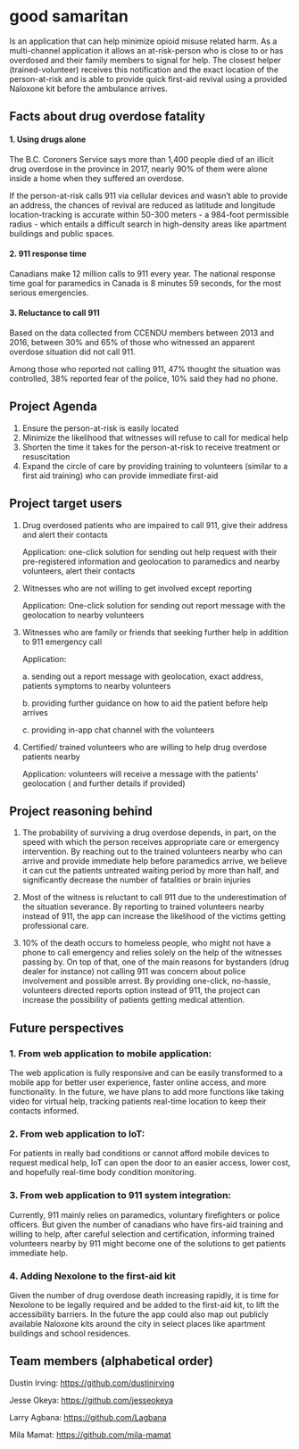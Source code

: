 # good samaritan
Is an application that can help minimize opioid misuse related harm. As a multi-channel application it allows an at-risk-person who is close to or has overdosed and their family members to signal for help. The closest helper (trained-volunteer) receives this notification and the exact location of the person-at-risk and is able to provide quick first-aid revival using a provided Naloxone kit before the ambulance arrives.


## Facts about drug overdose fatality

#### 1. Using drugs alone
The B.C. Coroners Service says more than 1,400 people died of an illicit drug overdose in the province in 2017, nearly 90% of them were alone inside a home when they suffered an overdose. 

If the person-at-risk calls 911 via cellular devices and wasn’t able to provide an address, the chances of revival are reduced as latitude and longitude location-tracking is accurate within 50-300 meters - a 984-foot permissible radius - which entails a difficult search in high-density areas like apartment buildings and public spaces.

#### 2. 911 response time 
Canadians make 12 million calls to 911 every year. The national response time goal for paramedics in Canada is 8 minutes 59 seconds, for the most serious emergencies. 

#### 3. Reluctance to call 911
Based on the data collected from CCENDU members between 2013 and 2016, between 30% and 65% of those who witnessed an apparent overdose situation did not call 911. 

Among those who reported not calling 911, 47% thought the situation was controlled, 38% reported fear of the police, 10% said they had no phone. 

## Project Agenda

1. Ensure the person-at-risk is easily located
2. Minimize the likelihood that witnesses will refuse to call for medical help 
3. Shorten the time it takes for the person-at-risk to receive treatment or resuscitation
4. Expand the circle of care by providing training to volunteers (similar to a first aid training) who can provide immediate first-aid


## Project target users
1. Drug overdosed patients who are impaired to call 911, give their address and alert their contacts 

   Application: one-click solution for sending out help request with their pre-registered information and geolocation to paramedics and nearby volunteers, alert their contacts

2. Witnesses who are not willing to get involved except reporting 

   Application: One-click solution for sending out report message with the geolocation to nearby volunteers 

3. Witnesses who are family or friends that seeking further help in addition to 911 emergency call

   Application: 

   a.  sending out a report message with geolocation, exact address, patients symptoms to nearby volunteers

   b.  providing further guidance on how to aid the patient before help arrives

   c.  providing in-app chat channel with the volunteers 

4. Certified/ trained volunteers who are willing to help drug overdose patients nearby
   
   Application: volunteers will receive a message with the patients’ geolocation ( and further details if provided) 


## Project reasoning behind 

1. The probability of surviving a drug overdose depends, in part, on the speed with which the person receives appropriate care or emergency intervention. 
By reaching out to the trained volunteers nearby who can arrive and provide immediate help before paramedics arrive, we believe it can cut the patients untreated waiting period by more than half, and significantly decrease the number of fatalities or brain injuries 

2. Most of the witness is reluctant to call 911 due to the underestimation of the situation severance. By reporting to trained volunteers nearby instead of 911, the app can increase the likelihood of the victims getting professional care. 

3. 10% of the death occurs to homeless people, who might not have a phone to call emergency and relies solely on the help of the witnesses passing by. 
On top of that, one of the main reasons for bystanders (drug dealer for instance) not calling 911 was concern about police involvement and possible arrest.
By providing one-click, no-hassle, volunteers directed reports option instead of 911, the project can increase the possibility of patients getting medical attention. 



## Future perspectives   


### 1. From web application to mobile application:
  The web application is fully responsive and can be easily transformed to a mobile app for better user experience, faster online access, and more functionality. In the future, we have plans to add more functions like taking video for virtual help, tracking patients real-time location to keep their contacts informed.

### 2. From web application to IoT: 
   For patients in really bad conditions or cannot afford mobile devices to request medical help, IoT can open the door to an easier access, lower cost, and hopefully real-time body condition monitoring. 

### 3. From web application to 911 system integration:
Currently, 911 mainly relies on paramedics, voluntary firefighters or police officers. But given the number of canadians who have firs-aid training and willing to help, after careful selection and certification, informing trained volunteers nearby by 911 might become one of the solutions to get patients immediate help.
 
### 4. Adding Nexolone to the first-aid kit 
Given the number of drug overdose death increasing rapidly,  it is time for Nexolone to be legally required and be added to the first-aid kit, to lift the accessibility barriers. In the future the app could also map out publicly available Naloxone kits around the city in select places like apartment buildings and school residences.  




## Team members (alphabetical order)

Dustin Irving: https://github.com/dustinirving

Jesse Okeya: https://github.com/jesseokeya

Larry Agbana: https://github.com/Lagbana

Mila Mamat: https://github.com/mila-mamat

